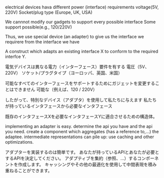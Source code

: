 electrical devices hava different power (interface) requirements
voltage(5V, 220V)
Socket/plug type (Europe, UK, USA)

We cannnot modify our gadgets to support every possible interface
Some support possible(e.g., 120/220V)

Thus, we use special device (an adapter) to give us
the interface we requirere from the interface we have

A construct which adapts an existing interface X to conform to the required interfce Y.


電気デバイスは異なる電力（インターフェース）要件を有する
電圧（5V、220V）
ソケット/プラグタイプ（ヨーロッパ、英国、米国）

可能なすべてのインターフェースをサポートするためにガジェットを変更することはできません
可能な（例えば、120 / 220V）

したがって、特別なデバイス（アダプタ）を使用して私たちに与えます
私たちが持っているインタフェースから必要なインタフェース

既存のインタフェースXを必要なインタフェースYに適合させるための構造体。

implementing an adapter is easy.
determine the api you have and the api you need.
create a component which aggregates (has a reference to,...) the adaptee.
intermediate representations can pile up: use caching and other optimizations.

アダプターを実装するのは簡単です。
あなたが持っているAPIとあなたが必要とするAPIを決定してください。
アダプティブを集約（参照、...）するコンポーネントを作成します。
キャッシングやその他の最適化を使用して中間表現を積み重ねることができます。